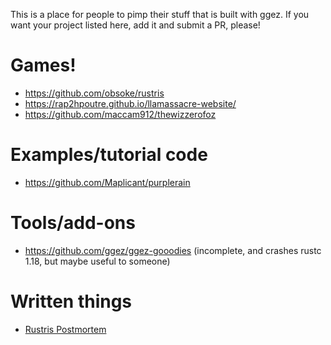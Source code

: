 This is a place for people to pimp their stuff that is built with ggez.  If you want your project listed here, add it and
submit a PR, please!

# Games!

 * <https://github.com/obsoke/rustris>
 * <https://rap2hpoutre.github.io/llamassacre-website/> 
 * <https://github.com/maccam912/thewizzerofoz>

# Examples/tutorial code

 * <https://github.com/Maplicant/purplerain>

# Tools/add-ons

 * <https://github.com/ggez/ggez-gooodies> (incomplete, and crashes rustc 1.18, but maybe useful to someone)

# Written things

 * [Rustris Postmortem](http://dale.io/blog/rustris-post-mortem.html)
